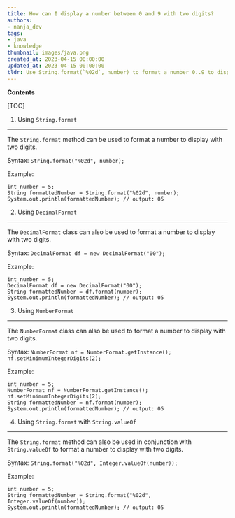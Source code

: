 ```yaml
---
title: How can I display a number between 0 and 9 with two digits?
authors:
- nanja_dev
tags:
- java
- knowledge
thumbnail: images/java.png
created_at: 2023-04-15 00:00:00
updated_at: 2023-04-15 00:00:00
tldr: Use String.format(`%02d`, number) to format a number 0..9 to display with 2 digits.
---
```


**Contents**

[TOC]

1. Using `String.format`
--------------------------------
The `String.format` method can be used to format a number to display with two digits.

Syntax: `String.format("%02d", number);`

Example: 
```
int number = 5;
String formattedNumber = String.format("%02d", number);
System.out.println(formattedNumber); // output: 05
```

2. Using `DecimalFormat`
--------------------------------
The `DecimalFormat` class can also be used to format a number to display with two digits.

Syntax: `DecimalFormat df = new DecimalFormat("00");`

Example: 
```
int number = 5;
DecimalFormat df = new DecimalFormat("00");
String formattedNumber = df.format(number);
System.out.println(formattedNumber); // output: 05
```

3. Using `NumberFormat`
--------------------------------
The `NumberFormat` class can also be used to format a number to display with two digits.

Syntax: `NumberFormat nf = NumberFormat.getInstance(); nf.setMinimumIntegerDigits(2);`

Example: 
```
int number = 5;
NumberFormat nf = NumberFormat.getInstance();
nf.setMinimumIntegerDigits(2);
String formattedNumber = nf.format(number);
System.out.println(formattedNumber); // output: 05
```

4. Using `String.format` with `String.valueOf`
--------------------------------
The `String.format` method can also be used in conjunction with `String.valueOf` to format a number to display with two digits.

Syntax: `String.format("%02d", Integer.valueOf(number));`

Example: 
```
int number = 5;
String formattedNumber = String.format("%02d", Integer.valueOf(number));
System.out.println(formattedNumber); // output: 05
```
